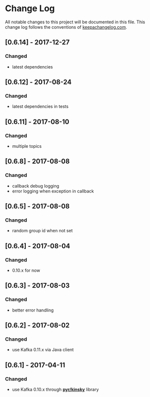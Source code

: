 # Change Log
All notable changes to this project will be documented in this file. This change log follows the conventions of [keepachangelog.com](http://keepachangelog.com/).

## [0.6.14] - 2017-12-27
### Changed
- latest dependencies

## [0.6.12] - 2017-08-24
### Changed
- latest dependencies in tests

## [0.6.11] - 2017-08-10
### Changed
- multiple topics

## [0.6.8] - 2017-08-08
### Changed
- callback debug logging
- error logging when exception in callback

## [0.6.5] - 2017-08-08
### Changed
- random group id when not set

## [0.6.4] - 2017-08-04
### Changed
- 0.10.x for now

## [0.6.3] - 2017-08-03
### Changed
- better error handling

## [0.6.2] - 2017-08-02
### Changed
- use Kafka 0.11.x via Java client

## [0.6.1] - 2017-04-11
### Changed
- use Kafka 0.10.x through **[pyr/kinsky](https://github.com/pyr/kinsky)** library
